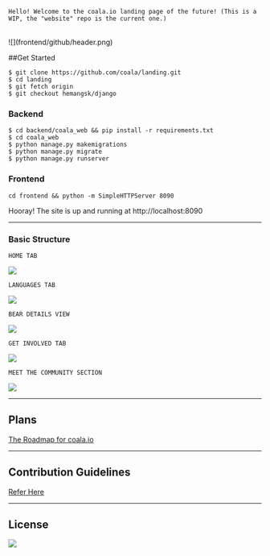 ```
Hello! Welcome to the coala.io landing page of the future! (This is a WIP, the "website" repo is the current one.)
```
<br>
![](frontend/github/header.png)

##Get Started


```
$ git clone https://github.com/coala/landing.git
$ cd landing
$ git fetch origin
$ git checkout hemangsk/django
```


### Backend
```
$ cd backend/coala_web && pip install -r requirements.txt
$ cd coala_web 
$ python manage.py makemigrations
$ python manage.py migrate
$ python manage.py runserver
```


### Frontend
```
cd frontend && python -m SimpleHTTPServer 8090
```


Hooray! The site is up and running at http://localhost:8090

-----

### Basic Structure
```
HOME TAB
```
![](frontend/github/img1.png)


```
LANGUAGES TAB
```
![](frontend/github/img2.png)


```
BEAR DETAILS VIEW
```
![](frontend/github/img3.png)


```
GET INVOLVED TAB
```
![](frontend/github/img4.png)


```
MEET THE COMMUNITY SECTION
```
![](frontend/github/img5.png)

-----

## Plans
[The Roadmap for coala.io](https://github.com/coala/landing/issues/15)

-----
## Contribution Guidelines
[Refer Here](https://github.com/coala/coala/blob/master/README.rst)


-----
## License
![](https://img.shields.io/github/license/coala/coala.svg)
